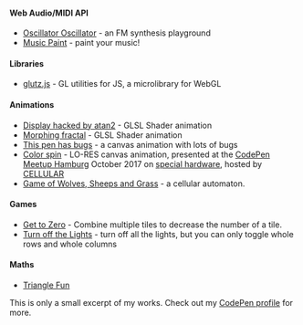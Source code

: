 
#### Web Audio/MIDI API

* [Oscillator Oscillator](https://codepen.io/terabaud/details/ZRybwg) - an FM synthesis playground
* [Music Paint](https://codepen.io/terabaud/details/jVOYNv) - paint your music!

#### Libraries

* [glutz.js](https://github.com/terabaud/hello-webgl) - GL utilities for JS, a microlibrary for WebGL

#### Animations

* [Display hacked by atan2](https://codepen.io/terabaud/details/avKerm) - GLSL Shader animation
* [Morphing fractal](https://codepen.io/terabaud/details/qVXVbW) - GLSL Shader animation
* [This pen has bugs](https://codepen.io/terabaud/details/QNpBvE) - a canvas animation with lots of bugs
* [Color spin](https://codepen.io/terabaud/details/gGvaJZ) - LO-RES canvas animation, presented at the [CodePen Meetup Hamburg](https://meetup.com/CodePenHamburg) October 2017 on [special hardware](https://twitter.com/CodePenHamburg/status/917888354670301184), hosted by [CELLULAR](https://cellular.de)
* [Game of Wolves, Sheeps and Grass](https://codepen.io/terabaud/details/domVRZ/) - a cellular automaton.

#### Games

* [Get to Zero](https://codepen.io/terabaud/details/NGJyxx) - Combine multiple tiles to decrease the number of a tile.
* [Turn off the Lights](https://codepen.io/terabaud/details/QOyLbK) - turn off all the lights, but you can only toggle whole rows and whole columns

#### Maths

* [Triangle Fun](https://codepen.io/terabaud/details/qZYoZK)

This is only a small excerpt of my works. Check out my [CodePen profile](https://codepen.io/terabaud/) for more.